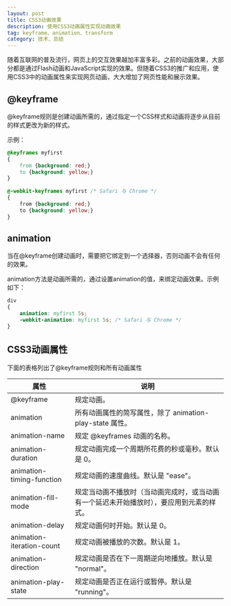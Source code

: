 ```yaml
---
layout: post
title: CSS3动画效果
description: 使用CSS3动画属性实现动画效果
tag: keyframe、animation、transform
category: 技术、总结
---
```

随着互联网的普及流行，网页上的交互效果越加丰富多彩。之前的动画效果，大部分都是通过Flash动画和JavaScript实现的效果。但随着CSS3的推广和应用，使用CSS3中的动画属性来实现网页动画，大大增加了网页性能和展示效果。

## @keyframe

@keyframe规则是创建动画所需的，通过指定一个CSS样式和动画将逐步从目前的样式更改为新的样式。

示例：

```css
@keyframes myfirst
{
    from {background: red;}
    to {background: yellow;}
}
 
@-webkit-keyframes myfirst /* Safari 与 Chrome */
{
    from {background: red;}
    to {background: yellow;}
}
```

## animation

当在@keyframe创建动画时，需要把它绑定到一个选择器，否则动画不会有任何的效果。

animation方法是动画所需的，通过设置animation的值，来绑定动画效果。示例如下：

```css
div
{
    animation: myfirst 5s;
    -webkit-animation: myfirst 5s; /* Safari 与 Chrome */
}
```

## CSS3动画属性

下面的表格列出了@keyframe规则和所有动画属性

| 属性                      | 说明                                                         |
| ------------------------- | ------------------------------------------------------------ |
| @keyframe                 | 规定动画。                                                   |
| animation                 | 所有动画属性的简写属性，除了 animation-play-state 属性。     |
| animation-name            | 规定 @keyframes 动画的名称。                                 |
| animation-duration        | 规定动画完成一个周期所花费的秒或毫秒。默认是 0。             |
| animation-timing-function | 规定动画的速度曲线。默认是 "ease"。                          |
| animation-fill-mode       | 规定当动画不播放时（当动画完成时，或当动画有一个延迟未开始播放时），要应用到元素的样式。 |
| animation-delay           | 规定动画何时开始。默认是 0。                                 |
| animation-iteration-count | 规定动画被播放的次数。默认是 1。                             |
| animation-direction       | 规定动画是否在下一周期逆向地播放。默认是 "normal"。          |
| animation-play-state      | 规定动画是否正在运行或暂停。默认是 "running"。               |


